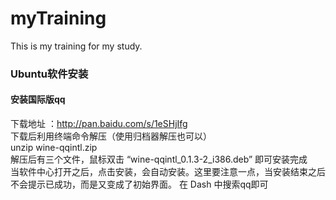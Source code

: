 # myTraining
This is my training for my study.  
### Ubuntu软件安装
#### 安装国际版qq
下载地址 ：http://pan.baidu.com/s/1eSHjIfg  
下载后利用终端命令解压（使用归档器解压也可以）  
unzip wine-qqintl.zip  
解压后有三个文件，鼠标双击 “wine-qqintl_0.1.3-2_i386.deb” 即可安装完成  
当软件中心打开之后，点击安装，会自动安装。这里要注意一点，当安装结束之后不会提示已成功，而是又变成了初始界面。 
在 Dash 中搜索qq即可  



